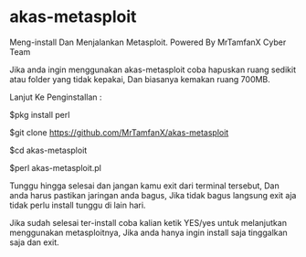 # akas-metasploit
Meng-install Dan Menjalankan Metasploit. Powered By MrTamfanX Cyber Team

Jika anda ingin menggunakan akas-metasploit coba hapuskan ruang sedikit atau folder yang tidak kepakai, Dan biasanya kemakan ruang 700MB.


Lanjut Ke Penginstallan :

$pkg install perl

$git clone https://github.com/MrTamfanX/akas-metasploit

$cd akas-metasploit

$perl akas-metasploit.pl


Tunggu hingga selesai dan jangan kamu exit dari terminal tersebut, Dan anda harus pastikan jaringan anda bagus, Jika tidak bagus langsung exit aja tidak perlu install tunggu di lain hari.


Jika sudah selesai ter-install coba kalian ketik YES/yes untuk melanjutkan menggunakan metasploitnya, Jika anda hanya ingin install saja tinggalkan saja dan exit.
